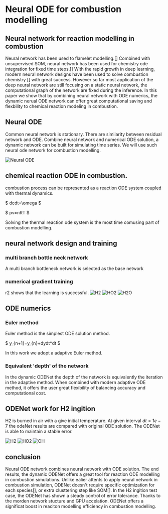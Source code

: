 # Neural ODE for combustion modelling

## Neural network for reaction modelling in combustion
Neural network has been used to flamelet modelling.[]
Combined with unsupervised SOM, neural network has been used for chemistry ode integration for fixed time steps.[]
With the rapid growth in deep learning, modern neural network designs have been used to solve combustion chemistry [] with great success. However so far most application of the deep neural network are still focusing on a static neural network, the computational graph of the network are fixed during the inference. In this paper we show that by combining neural network with ODE numerics, the dynamic nerual ODE network can offer great computational saving and flexbility to chemical reaction modeling in combustion.



## Neural ODE
Common neural network is stationary. 
There are similarity between residual network and ODE.
Combine neural network and numerical ODE solution, a dynamic network can be built for simulating time series. We will use such neural ode network for combustion modelling. 

![Neural ODE](img/nueralODE.jpeg)

## chemical reaction ODE in combustion.
combustion process can be represented as a reaction ODE system coupled with thermal dynamics.

$
dcdt=\omega
$

$
pv=nRT
$

Solving the thermal reaction ode system is the most time comusing part of combustion modelling. 

## neural network design and training
### multi branch bottle neck network
A multi branch bottleneck network is selected as the base network

### numerical gradient training
r2 shows that the learning is successful.
![H2](fig/H2_r2.png)
![HO2](fig/HO2_r2.png)
![H2O](fig/H2O_r2.png)

## ODE numerics
### Euler method
Euler method is the simplest ODE solution method.

$
y_{n+1}=y_{n}+dydt*dt
$

In this work we adopt a adaptive Euler method.

### Equivalent 'depth' of the network
In the dynamic ODENet the depth of the network is equivalently the iteration in the adaptive method. When combined with modern adaptive ODE method, it offers the user great flexibility of balancing accuracy and computational cost. 


## ODENet work for H2 ingition 
H2 is burned in air with a give initial temperature. At given interval $dt=1e-7$ the odeNet results are compared with original ODE solution. The ODENet is able to maintain a stable error. 

![H2](fig/1601_H2.png)
![HO2](fig/1601_HO2.png)
![OH](fig/1601_OH.png)

## conclusion
Neural ODE network combines neural network with ODE solution. The end results, the dynamic ODENet offers a great tool for reaction ODE modelling in combustion simulations. Unlike ealier attents to apply neural network in combustion simulation, ODENet doesn't require specific optimization for each species[], or extra clusttering step like SOM[]. In the H2 ingition test case, the ODENet has shown a steady control of error tolerance. Thanks to the morden network stucture and GPU accelation. ODENet offers a significat boost in reaciton modelling efficiency in combustion modelling.  
